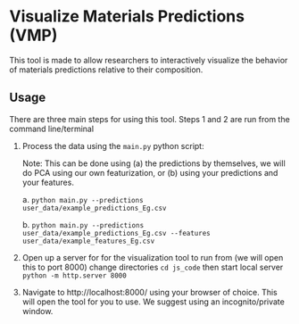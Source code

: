 # Visualize Materials Predictions (VMP)

This tool is made to allow researchers to interactively visualize the behavior of materials predictions relative to their composition.


## Usage

There are three main steps for using this tool.
Steps 1 and 2 are run from the command line/terminal

1. Process the data using the `main.py` python script:

    Note: This can be done using (a) the predictions by themselves, we will do PCA using our own featurization, or (b) using your predictions and your features.

    a. `python main.py --predictions user_data/example_predictions_Eg.csv`

    b. `python main.py --predictions user_data/example_predictions_Eg.csv --features user_data/example_features_Eg.csv`

2. Open up a server for for the visualization tool to run from (we will open this to port 8000)
    change directories
    `cd js_code`
    then start local server
    `python -m http.server 8000`

3. Navigate to http://localhost:8000/ using your browser of choice. This will open the tool for you to use. We suggest using an incognito/private window.
